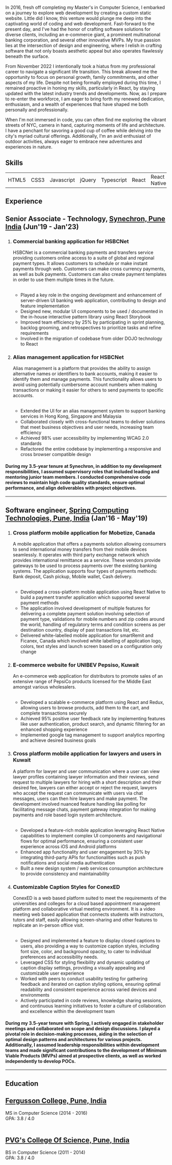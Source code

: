 <section id="about" class="about">
  <p>
    In 2016, fresh off completing my Master's in Computer Science, I embarked on a journey to explore web development by creating a custom static website. Little did I know, this venture would plunge me deep into the captivating world of coding and web development. Fast-forward to the present day, and I've had the honor of crafting software solutions for diverse clients, including an e-commerce giant, a prominent multinational banking corporation, and several other innovative MVPs. My true passion lies at the intersection of design and engineering, where I relish in crafting software that not only boasts aesthetic appeal but also operates flawlessly beneath the surface.
  </p>
  
  <p>
  From November 2022 I intentionally took a hiatus from my professional career to navigate a significant life transition. This break allowed me the opportunity to focus on personal growth, family commitments, and other aspects of my life. Despite not being formally employed during this time, I remained proactive in honing my skills, particularly in React, by staying updated with the latest industry trends and developments. Now, as I prepare to re-enter the workforce, I am eager to bring forth my renewed dedication, enthusiasm, and a wealth of experiences that have shaped me both personally and professionally.
</p>

  <p>
    When I'm not immersed in code, you can often find me exploring the vibrant streets of NYC, camera in hand, capturing moments of life and architecture. I have a penchant for savoring a good cup of coffee while delving into the city's myriad cultural offerings. Additionally, I'm an avid enthusiast of outdoor activities, always eager to embrace new adventures and experiences in nature.
  </p>
</section>

<section id="skills" class="skills">
  <h1>Skills</h1>
  <table>
    <tbody>
      <tr>
        <td>HTML5</td>
        <td>CSS3</td>
        <td>Javascript</td>
        <td>jQuery</td>
        <td>Typescript</td>
        <td>React</td>
        <td>React Native</td>
        <td>Redux</td>
        <td>React Router</td>
        <td>Storybook</td>
        <td>Tailwind CSS</td>
        <td>Vite</td>
        <td>Webpack</td>
        <td>Jest</td>
        <td>CSS Flexbox</td>
        <td>Bootstrap</td>
      </tr>
    </tbody>
  </table>
</section>

<section id="experience" class="experience">
 <h1>Experience</h1>
    <h2>Senior Associate - Technology, <a href="https://www.synechron.com/" target="_blank">Synechron, Pune India</a> (Jun'19 - Jan'23)</h2>
    <ol>
      <li><h3>Commercial banking application for HSBCNet</h3></li>
      HSBCNet is a commercial banking payments and transfers service providing customers online access to a suite of global and regional payment types. It allows customers to schedule or make instant payments through web. Customers can make cross currency payments, as well as bulk payments. Customers can also create payment templates in order to use them multiple times in the future.
        <br /><br />
      <ul>
        <li>Played a key role in the ongoing development and enhancement of server-driven UI banking web application, contributing to design and feature implementation</li>
        <li>Designed new, modular UI components to be used / documented in the in-house interactive pattern library using React Storybook</li>
        <li>Improved team efficiency by 25% by participating in sprint planning, backlog grooming, and retrospectives to prioritize tasks and refine requirements</li>
        <li>Involved in the migration of codebase from older DOJO technology to React</li>
      </ul>
      <li><h3>Alias management application for HSBCNet</h3></li>
      Alias management is a platform that provides the ability to assign alternative names or identifiers to bank accounts, making it easier to identify them and manage payments. This functionality allows users to avoid using potentially cumbersome account numbers when making transactions or making it easier for others to send payments to specific accounts.
      <br /><br />
      <ul>
        <li>Extended the UI for an alias management system to support banking services in Hong Kong, Singapore and Malaysia</li>
        <li>Collaborated closely with cross-functional teams to deliver solutions that meet business objectives and user needs, increasing team efficiency</li>
        <li>Achieved 98% user accessibility by implementing WCAG 2.0 standards</li>
        <li>Refactored the entire codebase by implementing a responsive and cross browser compatible design</li>
      </ul>
    </ol>
 <span class="experience-summary">
   <h4>During my 3.5-year tenure at Synechron, in addition to my development responsibilities, I assumed supervisory roles that included leading and mentoring junior team members. I conducted comprehensive code reviews to maintain high code quality standards, ensure optimal performance, and align deliverables with project objectives.</h4>
 </span>
  
<hr />

<h2>Software engineer, <a href="https://springct.net/" target="_blank">Spring Computing Technologies, Pune, India</a> (Jan'16 - May'19)</h2>
      <ol>
      <li><h3>Cross platform mobile application for Mobetize, Canada</h3></li>
        A mobile application that offers a payments solution allowing consumers to send international money transfers from their mobile devices seamlessly. It operates with third party exchange network which provides international remittance as a service. These vendors provide gateways to be used to process payments over the existing banking systems. The application supports four types of payments methods: Bank deposit, Cash pickup, Mobile wallet, Cash delivery.
        <br /><br />
        <ul>
          <li>Developed a cross-platform mobile application using React Native to build a payment transfer application which supported several payment methods</li>
          <li>The application involved development of multiple features for delivering a complete payment solution involving selection of payment type, validations for mobile numbers and zip codes around the world, handling of regulatory terms and condition screens as per destination country, display of past transactions list, etc. </li>
          <li>Delivered white-labelled mobile application for smartRemit and Ficanex, Canada which involved white labelling of application logo, colors, text styles and launch screen based on a configuration only change </li>
        </ul>
      <li><h3>E-commerce website for UNIBEV Pepsiso, Kuwait</h3></li>
        An e-commerce web application for distributors to promote sales of an extensive range of PepsiCo products licensed for the Middle East amongst various wholesalers.
        <br /><br />
        <ul>
          <li>Developed a scalable e-commerce platform using React and Redux, allowing users to browse products, add them to the cart, and complete transactions securely</li>
          <li>Achieved 95% positive user feedback rate by implementing features like user authentication, product search, and dynamic filtering for an enhanced shopping experience</li>
          <li>Implemented google tag management to support analytics reporting and achieve desired business goals</li>
        </ul>
      <li><h3>Cross platform mobile application for lawyers and users in Kuwait</h3></li>
      A platform for lawyer and user communication where a user can view lawyer profiles containing lawyer information and their reviews, send request to multiple lawyers for hiring with a short description and their desired fee, lawyers can either accept or reject the request, lawyers who accept the request can communicate with users via chat messages, users can then hire lawyers and make payment. The development involved nuanced feature handling like polling for facilitating message chats, payment gateway integration for making payments and role based login system architecture.
      <br /><br />
      <ul>
        <li>Developed a feature-rich mobile application leveraging React Native capabilities to implement complex UI components and navigational flows for optimal performance, ensuring a consistent user experience across iOS and Android platforms</li>
        <li>Enhanced app functionality and user engagement by 30% by integrating third-party APIs for functionalities such as push notifications and social media authentication</li>
        <li>Built a new design system / web services consumption architecture to provide consistency and maintainability</li>
      </ul>
        <li><h3>Customizable Caption Styles for ConexED</h3></li>
        ConexED is a web based platform suited to meet the requirements of the universities and colleges for a cloud based appointment management platform and collaborative virtual meeting environment. It is a video meeting web based application that connects students with instructors, tutors and staff, easily allowing screen-sharing and other features to replicate an in-person office visit.
      <br /><br />
       <ul>
         <li>Designed and implemented a feature to display closed captions to users, also providing a way to customize caption styles, including font size, color, and background opacity, to cater to individual preferences and accessibility needs.</li>
         <li>Leveraged CSS for styling flexibility and dynamic updating of caption display settings, providing a visually appealing and customizable user experience</li>
         <li>Worked with peers to conduct usability testing for gathering feedback and iterated on caption styling options, ensuring optimal readability and consistent experience across varied devices and environments</li>
         <li>Actively participated in code reviews, knowledge sharing sessions, and continuous learning initiatives to foster a culture of collaboration and excellence within the development team</li>
       </ul>
      </ol>
 <span class="experience-summary">
    <h4>During my 3.5-year tenure with Spring, I actively engaged in stakeholder meetings and collaborated on scope and design discussions. I played a pivotal role in decision-making processes, aiding in the selection of optimal design patterns and architectures for various projects. Additionally, I assumed leadership responsibilities within development teams and made significant contributions to the development of Minimum Viable Products (MVPs) aimed at prospective clients, as well as worked independently to develop POCs.</h4>
  </span>
</section>

 <hr />
 
<section id="education" class="education">
 <h1>Education</h1>
  <h2><a href="https://www.fergusson.edu/" target="_blank">Fergusson College, Pune, India</a></h2>
  MS in Computer Science (2014 - 2016) <br /> GPA: 3.8 / 4.0
  <br /><br />
  <h2><a href="https://pvgcosc.ac.in/" target="_blank">PVG's College Of Science, Pune, India</a></h2>
  BS in Computer Science (2011 - 2014) <br /> GPA: 3.8 / 4.0
</section>
